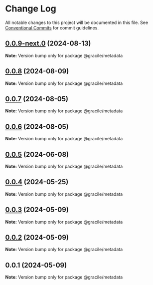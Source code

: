 # Change Log

All notable changes to this project will be documented in this file.
See [Conventional Commits](https://conventionalcommits.org) for commit guidelines.

## [0.0.9-next.0](https://github.com/gracile-web/gracile/compare/@gracile/metadata@0.0.8...@gracile/metadata@0.0.9-next.0) (2024-08-13)

**Note:** Version bump only for package @gracile/metadata

## [0.0.8](https://github.com/gracile-web/gracile/compare/@gracile/metadata@0.0.8-next.0...@gracile/metadata@0.0.8) (2024-08-09)

**Note:** Version bump only for package @gracile/metadata

## [0.0.7](https://github.com/gracile-web/gracile/compare/@gracile/metadata@0.0.6-next.1...@gracile/metadata@0.0.7) (2024-08-05)

**Note:** Version bump only for package @gracile/metadata

## [0.0.6](https://github.com/gracile-web/gracile/compare/@gracile/metadata@0.0.6-next.1...@gracile/metadata@0.0.6) (2024-08-05)

**Note:** Version bump only for package @gracile/metadata

## [0.0.5](https://github.com/gracile-web/gracile/compare/@gracile/metadata@0.0.4...@gracile/metadata@0.0.5) (2024-06-08)

**Note:** Version bump only for package @gracile/metadata

## [0.0.4](https://github.com/gracile-web/gracile/compare/@gracile/metadata@0.0.3...@gracile/metadata@0.0.4) (2024-05-25)

**Note:** Version bump only for package @gracile/metadata

## [0.0.3](https://github.com/gracile-web/gracile/compare/@gracile/metadata@0.0.2...@gracile/metadata@0.0.3) (2024-05-09)

**Note:** Version bump only for package @gracile/metadata

## [0.0.2](https://github.com/gracile-web/gracile/compare/@gracile/metadata@0.0.1...@gracile/metadata@0.0.2) (2024-05-09)

**Note:** Version bump only for package @gracile/metadata

## 0.0.1 (2024-05-09)

**Note:** Version bump only for package @gracile/metadata
